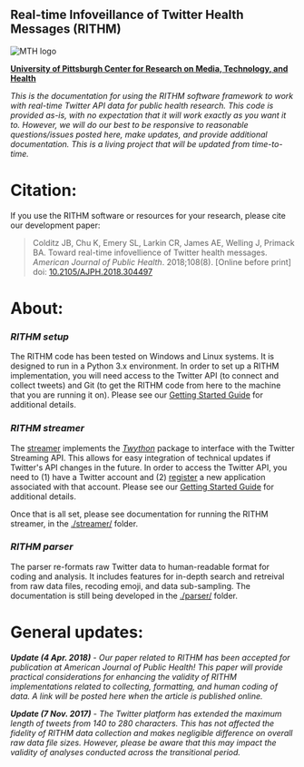 ## Real-time Infoveillance of Twitter Health Messages (RITHM)
![MTH logo](http://mth.pitt.edu/sites/all/themes/pitt_cromh/img/CROMH-mark-revised.png)

__[University of Pittsburgh Center for Research on Media, Technology, and Health](http://mth.pitt.edu/)__

_This is the documentation for using the RITHM software framework to work with real-time Twitter API data for public health research. This code is provided as-is, with no expectation that it will work exactly as you want it to. However, we will do our best to be responsive to reasonable questions/issues posted here, make updates, and provide additional documentation. This is a living project that will be updated from time-to-time._

# Citation:
If you use the RITHM software or resources for your research, please cite our development paper: 
>Colditz JB, Chu K, Emery SL, Larkin CR, James AE, Welling J, Primack BA. Toward real-time infovellience of Twitter health messages. _American Journal of Public Health_. 2018;108(8). \[Online before print\] doi: [10.2105/AJPH.2018.304497](https://doi.org/10.2105/AJPH.2018.304497)

# About:

### _RITHM setup_
The RITHM code has been tested on Windows and Linux systems. It is designed to run in a Python 3.x environment. In order to set up a RITHM implementation, you will need access to the Twitter API (to connect and collect tweets) and Git (to get the RITHM code from here to the machine that you are running it on). Please see our [Getting Started Guide](https://github.com/CRMTH/RITHM/blob/master/GetStarted.md) for additional details.

### _RITHM streamer_
The [streamer](https://github.com/CRMTH/RITHM/tree/master/streamer) implements the _[Twython](https://github.com/ryanmcgrath/twython)_ package to interface with the Twitter Streaming API. This allows for easy integration of technical updates if Twitter's API changes in the future. In order to access the Twitter API, you need to (1) have a Twitter account and (2) [register](https://apps.twitter.com/) a new application associated with that account. Please see our [Getting Started Guide](https://github.com/CRMTH/RITHM/blob/master/GetStarted.md) for additional details.

Once that is all set, please see documentation for running the RITHM streamer, in the [./streamer/](https://github.com/CRMTH/RITHM/tree/master/streamer) folder. 

### _RITHM parser_
The parser re-formats raw Twitter data to human-readable format for coding and analysis. It includes features for in-depth search and retreival from raw data files, recoding emoji, and data sub-sampling. The documentation is still being developed in the [./parser/](https://github.com/CRMTH/RITHM/tree/master/parser) folder. 


# General updates:

___Update (4 Apr. 2018)__ - Our paper related to RITHM has been accepted for publication at American Journal of Public Health! This paper will provide practical considerations for enhancing the validity of RITHM implementations related to collecting, formatting, and human coding of data. A link will be posted here when the article is published online._

___Update (7 Nov. 2017)__ - The Twitter platform has extended the maximum length of tweets from 140 to 280 characters. This has not affected the fidelity of RITHM data collection and makes negligible difference on overall raw data file sizes. However, please be aware that this may impact the validity of analyses conducted across the transitional period._
